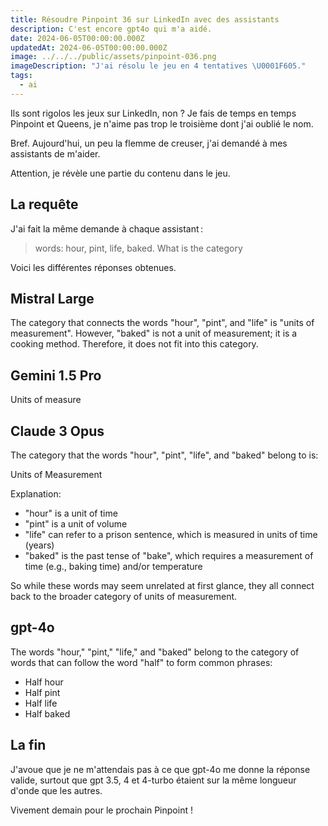 ```yaml
---
title: Résoudre Pinpoint 36 sur LinkedIn avec des assistants
description: C'est encore gpt4o qui m'a aidé.
date: 2024-06-05T00:00:00.000Z
updatedAt: 2024-06-05T00:00:00.000Z
image: ../../../public/assets/pinpoint-036.png
imageDescription: "J'ai résolu le jeu en 4 tentatives \U0001F605."
tags:
  - ai
---
```


Ils sont rigolos les jeux sur LinkedIn, non ? Je fais de temps en temps Pinpoint et Queens, je n'aime pas trop le troisième dont j'ai oublié le nom.

Bref. Aujourd'hui, un peu la flemme de creuser, j'ai demandé à mes assistants de m'aider.

Attention, je révèle une partie du contenu dans le jeu.

## La requête

J'ai fait la même demande à chaque assistant :

> words: hour, pint, life, baked. What is the category

Voici les différentes réponses obtenues.

## Mistral Large

The category that connects the words "hour", "pint", and "life" is "units of measurement". However, "baked" is not a unit of measurement; it is a cooking method. Therefore, it does not fit into this category.

## Gemini 1.5 Pro

Units of measure

## Claude 3 Opus

The category that the words "hour", "pint", "life", and "baked" belong to is:

Units of Measurement

Explanation:

- "hour" is a unit of time
- "pint" is a unit of volume
- "life" can refer to a prison sentence, which is measured in units of time (years)
- "baked" is the past tense of "bake", which requires a measurement of time (e.g., baking time) and/or temperature

So while these words may seem unrelated at first glance, they all connect back to the broader category of units of measurement.

## gpt-4o

The words "hour," "pint," "life," and "baked" belong to the category of words that can follow the word "half" to form common phrases:

- Half hour
- Half pint
- Half life
- Half baked

## La fin

J'avoue que je ne m'attendais pas à ce que gpt-4o me donne la réponse valide, surtout que gpt 3.5, 4 et 4-turbo étaient sur la même longueur d'onde que les autres.

Vivement demain pour le prochain Pinpoint !
